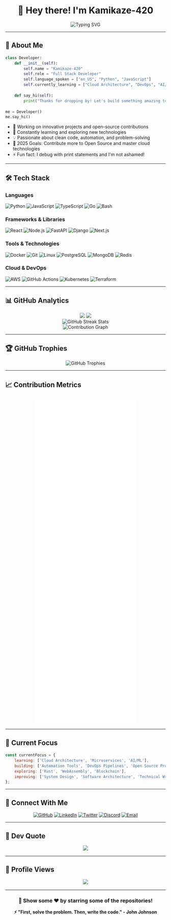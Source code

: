 <div align="center">

# 👋 Hey there! I'm Kamikaze-420

<img src="https://readme-typing-svg.demolab.com?font=Fira+Code&weight=600&size=28&pause=1000&color=00F7F7&center=true&vCenter=true&random=false&width=600&lines=Full+Stack+Developer+%F0%9F%9A%80;Open+Source+Enthusiast+%E2%9C%A8;Always+Learning+%F0%9F%93%9A;Building+Cool+Stuff+%F0%9F%92%BB" alt="Typing SVG" />

</div>

---

## 🚀 About Me

```python
class Developer:
    def __init__(self):
        self.name = "Kamikaze-420"
        self.role = "Full Stack Developer"
        self.language_spoken = ["en_US", "Python", "JavaScript"]
        self.currently_learning = ["Cloud Architecture", "DevOps", "AI/ML"]

    def say_hi(self):
        print("Thanks for dropping by! Let's build something amazing together!")

me = Developer()
me.say_hi()
```

- 🔭 Working on innovative projects and open-source contributions
- 🌱 Constantly learning and exploring new technologies
- 💡 Passionate about clean code, automation, and problem-solving
- 🎯 2025 Goals: Contribute more to Open Source and master cloud technologies
- ⚡ Fun fact: I debug with print statements and I'm not ashamed!

---

## 🛠️ Tech Stack

### Languages
![Python](https://img.shields.io/badge/Python-3776AB?style=for-the-badge&logo=python&logoColor=white)
![JavaScript](https://img.shields.io/badge/JavaScript-F7DF1E?style=for-the-badge&logo=javascript&logoColor=black)
![TypeScript](https://img.shields.io/badge/TypeScript-007ACC?style=for-the-badge&logo=typescript&logoColor=white)
![Go](https://img.shields.io/badge/Go-00ADD8?style=for-the-badge&logo=go&logoColor=white)
![Bash](https://img.shields.io/badge/Bash-4EAA25?style=for-the-badge&logo=gnu-bash&logoColor=white)

### Frameworks & Libraries
![React](https://img.shields.io/badge/React-20232A?style=for-the-badge&logo=react&logoColor=61DAFB)
![Node.js](https://img.shields.io/badge/Node.js-43853D?style=for-the-badge&logo=node.js&logoColor=white)
![FastAPI](https://img.shields.io/badge/FastAPI-009688?style=for-the-badge&logo=fastapi&logoColor=white)
![Django](https://img.shields.io/badge/Django-092E20?style=for-the-badge&logo=django&logoColor=white)
![Next.js](https://img.shields.io/badge/Next.js-000000?style=for-the-badge&logo=next.js&logoColor=white)

### Tools & Technologies
![Docker](https://img.shields.io/badge/Docker-2496ED?style=for-the-badge&logo=docker&logoColor=white)
![Git](https://img.shields.io/badge/Git-F05032?style=for-the-badge&logo=git&logoColor=white)
![Linux](https://img.shields.io/badge/Linux-FCC624?style=for-the-badge&logo=linux&logoColor=black)
![PostgreSQL](https://img.shields.io/badge/PostgreSQL-316192?style=for-the-badge&logo=postgresql&logoColor=white)
![MongoDB](https://img.shields.io/badge/MongoDB-4EA94B?style=for-the-badge&logo=mongodb&logoColor=white)
![Redis](https://img.shields.io/badge/Redis-DC382D?style=for-the-badge&logo=redis&logoColor=white)

### Cloud & DevOps
![AWS](https://img.shields.io/badge/AWS-232F3E?style=for-the-badge&logo=amazon-aws&logoColor=white)
![GitHub Actions](https://img.shields.io/badge/GitHub_Actions-2088FF?style=for-the-badge&logo=github-actions&logoColor=white)
![Kubernetes](https://img.shields.io/badge/Kubernetes-326CE5?style=for-the-badge&logo=kubernetes&logoColor=white)
![Terraform](https://img.shields.io/badge/Terraform-7B42BC?style=for-the-badge&logo=terraform&logoColor=white)

---

## 📊 GitHub Analytics

<div align="center">
  <img height="180em" src="https://github-readme-stats.vercel.app/api?username=Kamikaze-420&show_icons=true&theme=tokyonight&include_all_commits=true&count_private=true&hide_border=true&bg_color=0D1117&title_color=00F7F7&icon_color=00F7F7&text_color=C9D1D9"/>
  <img height="180em" src="https://github-readme-stats.vercel.app/api/top-langs/?username=Kamikaze-420&layout=compact&theme=tokyonight&hide_border=true&bg_color=0D1117&title_color=00F7F7&text_color=C9D1D9"/>
</div>

<div align="center">
  <img src="https://streak-stats.demolab.com/?user=Kamikaze-420&theme=tokyonight&hide_border=true&background=0D1117&ring=00F7F7&fire=00F7F7&currStreakLabel=00F7F7" alt="GitHub Streak Stats"/>
</div>

<div align="center">
  <img src="https://github-readme-activity-graph.vercel.app/graph?username=Kamikaze-420&custom_title=Contribution%20Graph&bg_color=0D1117&color=00F7F7&line=00F7F7&point=FFFFFF&area=true&hide_border=true" alt="Contribution Graph"/>
</div>

---

## 🏆 GitHub Trophies

<div align="center">
  <img src="https://github-profile-trophy.vercel.app/?username=Kamikaze-420&theme=tokyonight&no-frame=true&no-bg=true&margin-w=4&column=7" alt="GitHub Trophies"/>
</div>

---

## 📈 Contribution Metrics

<div align="center">
  <img src="/github-metrics.svg" alt="Detailed Metrics"/>
</div>

---

## 🎯 Current Focus

```javascript
const currentFocus = {
    learning: ['Cloud Architecture', 'Microservices', 'AI/ML'],
    building: ['Automation Tools', 'DevOps Pipelines', 'Open Source Projects'],
    exploring: ['Rust', 'WebAssembly', 'Blockchain'],
    improving: ['System Design', 'Software Architecture', 'Technical Writing']
};
```

---

## 🤝 Connect With Me

<div align="center">

[![GitHub](https://img.shields.io/badge/GitHub-100000?style=for-the-badge&logo=github&logoColor=white)](https://github.com/Kamikaze-420)
[![LinkedIn](https://img.shields.io/badge/LinkedIn-0077B5?style=for-the-badge&logo=linkedin&logoColor=white)](https://linkedin.com/in/yourprofile)
[![Twitter](https://img.shields.io/badge/Twitter-1DA1F2?style=for-the-badge&logo=twitter&logoColor=white)](https://twitter.com/yourhandle)
[![Discord](https://img.shields.io/badge/Discord-7289DA?style=for-the-badge&logo=discord&logoColor=white)](https://discord.gg/yourserver)
[![Email](https://img.shields.io/badge/Email-D14836?style=for-the-badge&logo=gmail&logoColor=white)](mailto:your.email@example.com)

</div>

---

## 💭 Dev Quote

<div align="center">

![](https://quotes-github-readme.vercel.app/api?type=horizontal&theme=tokyonight)

</div>

---

## 👀 Profile Views

<div align="center">

[![](https://visitcount.itsvg.in/api?id=Kamikaze-420&icon=0&color=0)](https://visitcount.itsvg.in)

</div>

---

<div align="center">

### 🌟 Show some ❤️ by starring some of the repositories!

**⚡ "First, solve the problem. Then, write the code." - John Johnson**

</div>
